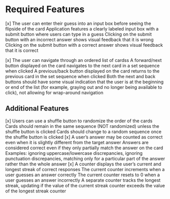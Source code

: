 # Required Features

[x] The user can enter their guess into an input box before seeing the flipside of the card
        Application features a clearly labeled input box with a submit button where users can type in a guess
        Clicking on the submit button with an incorrect answer shows visual feedback that it is wrong
        Clicking on the submit button with a correct answer shows visual feedback that it is correct

[x] The user can navigate through an ordered list of cardss
        A forward/next button displayed on the card navigates to the next card in a set sequence when clicked
        A previous/back button displayed on the card returns to the previous card in the set sequence when clicked
        Both the next and back buttons should have some visual indication that the user is at the beginning or end of the list (for example, graying out and no longer being available to click), not allowing for wrap-around navigation

## Additional Features

[x]  Users can use a shuffle button to randomize the order of the cards
        Cards should remain in the same sequence (NOT randomized) unless the shuffle button is clicked
        Cards should change to a random sequence once the shuffle button is clicked
[x]  A user’s answer may be counted as correct even when it is slightly different from the target answer
        Answers are considered correct even if they only partially match the answer on the card
        Examples: ignoring uppercase/lowercase discrepancies, ignoring punctuation discrepancies, matching only for a particular part of the answer rather than the whole answer
[x] A counter displays the user’s current and longest streak of correct responses
        The current counter increments when a user guesses an answer correctly
        The current counter resets to 0 when a user guesses an answer incorrectly
        A separate counter tracks the longest streak, updating if the value of the current streak counter exceeds the value of the longest streak counter